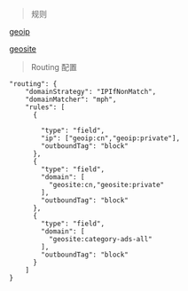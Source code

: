 >规则

[geoip](https://github.com/Loyalsoldier/v2ray-rules-dat/releases/latest/download/geoip.dat)

[geosite](https://github.com/Loyalsoldier/v2ray-rules-dat/releases/latest/download/geosite.dat)

>Routing 配置
```
"routing": {
    "domainStrategy": "IPIfNonMatch",
    "domainMatcher": "mph",
    "rules": [            
      {
       
        "type": "field",
        "ip": ["geoip:cn","geoip:private"],
        "outboundTag": "block"
      },
      {
        "type": "field",
        "domain": [
          "geosite:cn,"geosite:private"
        ],
        "outboundTag": "block" 
      },
      {
        "type": "field",
        "domain": [
          "geosite:category-ads-all" 
        ],
        "outboundTag": "block"
      } 
    ]
}
```

